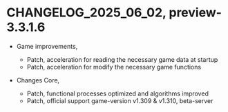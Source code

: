 ﻿# CHANGELOG_2025_06_02, preview-3.3.1.6

+ Game improvements,
  - Patch, acceleration for reading the necessary game data at startup
  - Patch, acceleration for modify the necessary game functions

+ Changes Core,
  - Patch, functional processes optimized and algorithms improved
  - Patch, official support game-version v1.309 & v1.310, beta-server